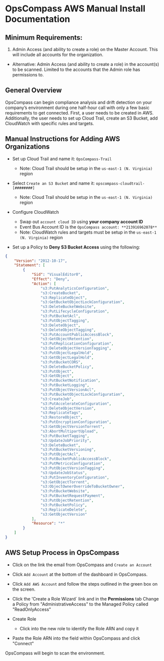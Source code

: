 # OpsCompass AWS Manual Install Documentation 

## Minimum Requirements: 

1. Admin Access (and ability to create a role) on the Master Account. This will include all accounts for the organization. 

  * Alternative: Admin Access (and ability to create a role) in the account(s) to be scanned. Limited to the accounts that the Admin role has permissions to. 


## General Overview
OpsCompass can begin compliance analysis and drift detection on your company’s environment during one half-hour call with only a few basic requirements to get connected. First, a user needs to be created in AWS. Additionally, the user needs to set up Cloud Trail, create an S3 Bucket, add CloudWatch with specific rules and targets.

## Manual Instructions for Adding AWS Organizations 
* Set up Cloud Trail and name it: `OpsCompass-Trail`
  * Note: Cloud Trail should be setup in the `us-east-1 (N. Virginia)` region

* Select `Create an S3 Bucket` and name it: `opscompass-cloudtrail-[########]`
  * Note: Cloud Trail should be setup in the `us-east-1 (N. Virginia)` region
  
* Configure CloudWatch
  * Swap out `account cloud ID` using **your company account ID**
  * Event Bus Account ID is the `OpsCompass account: **213916962078**`
  * Note: CloudWatch rules and targets must be setup in the `us-east-1 (N. Virginia)` region 
 
* Set up a Policy to **Deny S3 Bucket Access** using the following:	



```JSON
{ 
    "Version": "2012-10-17", 
    "Statement": [ 
        { 
            "Sid": "VisualEditor0", 
            "Effect": "Deny", 
            "Action": [ 
                "s3:PutAnalyticsConfiguration", 
                "s3:CreateBucket", 
                "s3:ReplicateObject", 
                "s3:GetBucketObjectLockConfiguration", 
                "s3:DeleteBucketWebsite", 
                "s3:PutLifecycleConfiguration", 
                "s3:PutBucketAcl", 
                "s3:PutObjectTagging", 
                "s3:DeleteObject", 
                "s3:DeleteObjectTagging", 
                "s3:PutAccountPublicAccessBlock", 
                "s3:GetObjectRetention", 
                "s3:PutReplicationConfiguration", 
                "s3:DeleteObjectVersionTagging", 
                "s3:PutObjectLegalHold", 
                "s3:GetObjectLegalHold", 
                "s3:PutBucketCORS", 
                "s3:DeleteBucketPolicy", 
                "s3:PutObject", 
                "s3:GetObject", 
                "s3:PutBucketNotification", 
                "s3:PutBucketLogging", 
                "s3:PutObjectVersionAcl", 
                "s3:PutBucketObjectLockConfiguration", 
                "s3:CreateJob", 
                "s3:PutAccelerateConfiguration", 
                "s3:DeleteObjectVersion", 
                "s3:ReplicateTags", 
                "s3:RestoreObject", 
                "s3:PutEncryptionConfiguration", 
                "s3:GetObjectVersionTorrent", 
                "s3:AbortMultipartUpload", 
                "s3:PutBucketTagging", 
                "s3:UpdateJobPriority", 
                "s3:DeleteBucket", 
                "s3:PutBucketVersioning", 
                "s3:PutObjectAcl", 
                "s3:PutBucketPublicAccessBlock", 
                "s3:PutMetricsConfiguration", 
                "s3:PutObjectVersionTagging", 
                "s3:UpdateJobStatus", 
                "s3:PutInventoryConfiguration", 
                "s3:GetObjectTorrent", 
                "s3:ObjectOwnerOverrideToBucketOwner", 
                "s3:PutBucketWebsite", 
                "s3:PutBucketRequestPayment", 
                "s3:PutObjectRetention", 
                "s3:PutBucketPolicy", 
                "s3:ReplicateDelete", 
                "s3:GetObjectVersion" 
            ], 
            "Resource": "*" 
        } 
    ] 
} 
```

## AWS Setup Process in OpsCompass  
* Click on the link the email from OpsCompass and `Create an Account`

* Click `Add Account` at the bottom of the dashboard in OpsCompass. 

* Click `Add AWS Account` and follow the steps outlined in the green box on the screen.

* Click the 'Create a Role Wizard` link and in the **Permissions** tab Change a Policy from "AdministrativeAccess" to the Managed Policy called "ReadOnlyAccess"

* Create Role 

  * Click into the new role to identify the Role ARN and copy it
  
* Paste the Role ARN into the field within OpsCompass and click "Connect"

OpsCompass will begin to scan the environment. 
